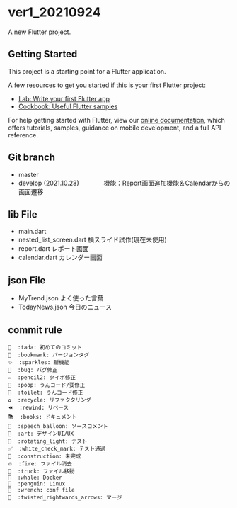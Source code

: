 # ver1_20210924

A new Flutter project.

## Getting Started

This project is a starting point for a Flutter application.

A few resources to get you started if this is your first Flutter project:

- [Lab: Write your first Flutter app](https://flutter.dev/docs/get-started/codelab)
- [Cookbook: Useful Flutter samples](https://flutter.dev/docs/cookbook)

For help getting started with Flutter, view our
[online documentation](https://flutter.dev/docs), which offers tutorials,
samples, guidance on mobile development, and a full API reference.

## Git branch
- master
- develop (2021.10.28)　　　　機能：Report画面追加機能＆Calendarからの画面遷移

## lib File
- main.dart
- nested_list_screen.dart       横スライド試作(現在未使用)
- report.dart           レポート画面
- calendar.dart         カレンダー画面

## json File
- MyTrend.json      よく使った言葉
- TodayNews.json        今日のニュース

## commit rule

```
🎉  :tada: 初めてのコミット
🔖  :bookmark: バージョンタグ
✨  :sparkles: 新機能
🐛  :bug: バグ修正
✏️  :pencil2: タイポ修正
💩  :poop: うんコード/要修正
🚽  :toilet: うんコード修正
♻️  :recycle: リファクタリング
⏪  :rewind: リベース
📚  :books: ドキュメント
💬  :speech_balloon: ソースコメント
🎨  :art: デザインUI/UX
🚨  :rotating_light: テスト
✅  :white_check_mark: テスト通過
🚧  :construction: 未完成
🔥  :fire: ファイル消去
🚚  :truck: ファイル移動
🐳  :whale: Docker
🐧  :penguin: Linux
🔧  :wrench: conf file
🔀  :twisted_rightwards_arrows: マージ
```

